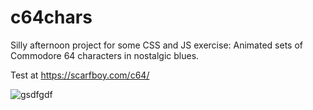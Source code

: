 # c64chars

Silly afternoon project for some CSS and JS exercise: Animated sets of Commodore 64 characters in nostalgic blues.

Test at https://scarfboy.com/c64/

![gsdfgdf](https://raw.githubusercontent.com/scarfboy/c64chars/master/screenshot.png)


